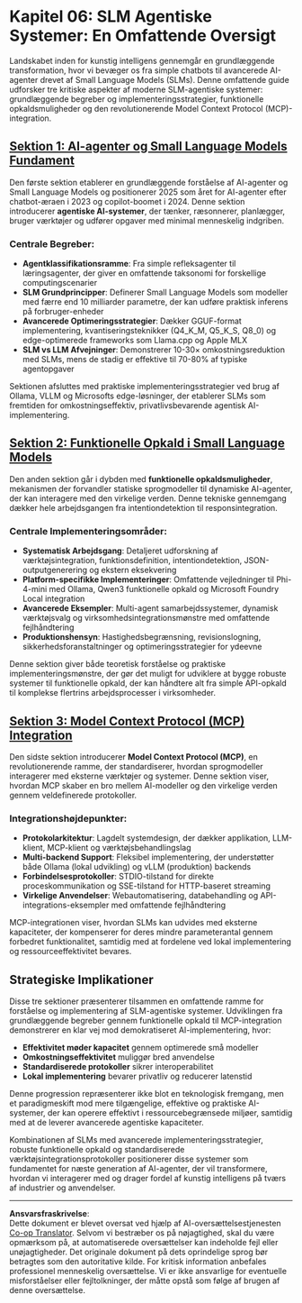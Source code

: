 <!--
CO_OP_TRANSLATOR_METADATA:
{
  "original_hash": "b17bf7f849519fac995c24ab9e2d0be8",
  "translation_date": "2025-09-18T09:55:29+00:00",
  "source_file": "Module06/README.md",
  "language_code": "da"
}
-->
# Kapitel 06: SLM Agentiske Systemer: En Omfattende Oversigt

Landskabet inden for kunstig intelligens gennemgår en grundlæggende transformation, hvor vi bevæger os fra simple chatbots til avancerede AI-agenter drevet af Small Language Models (SLMs). Denne omfattende guide udforsker tre kritiske aspekter af moderne SLM-agentiske systemer: grundlæggende begreber og implementeringsstrategier, funktionelle opkaldsmuligheder og den revolutionerende Model Context Protocol (MCP)-integration.

## [Sektion 1: AI-agenter og Small Language Models Fundament](./01.IntroduceAgent.md)

Den første sektion etablerer en grundlæggende forståelse af AI-agenter og Small Language Models og positionerer 2025 som året for AI-agenter efter chatbot-æraen i 2023 og copilot-boomet i 2024. Denne sektion introducerer **agentiske AI-systemer**, der tænker, ræsonnerer, planlægger, bruger værktøjer og udfører opgaver med minimal menneskelig indgriben.

### Centrale Begreber:
- **Agentklassifikationsramme**: Fra simple refleksagenter til læringsagenter, der giver en omfattende taksonomi for forskellige computingscenarier
- **SLM Grundprincipper**: Definerer Small Language Models som modeller med færre end 10 milliarder parametre, der kan udføre praktisk inferens på forbruger-enheder
- **Avancerede Optimeringsstrategier**: Dækker GGUF-format implementering, kvantiseringsteknikker (Q4_K_M, Q5_K_S, Q8_0) og edge-optimerede frameworks som Llama.cpp og Apple MLX
- **SLM vs LLM Afvejninger**: Demonstrerer 10-30× omkostningsreduktion med SLMs, mens de stadig er effektive til 70-80% af typiske agentopgaver

Sektionen afsluttes med praktiske implementeringsstrategier ved brug af Ollama, VLLM og Microsofts edge-løsninger, der etablerer SLMs som fremtiden for omkostningseffektiv, privatlivsbevarende agentisk AI-implementering.

## [Sektion 2: Funktionelle Opkald i Small Language Models](./02.FunctionCalling.md)

Den anden sektion går i dybden med **funktionelle opkaldsmuligheder**, mekanismen der forvandler statiske sprogmodeller til dynamiske AI-agenter, der kan interagere med den virkelige verden. Denne tekniske gennemgang dækker hele arbejdsgangen fra intentiondetektion til responsintegration.

### Centrale Implementeringsområder:
- **Systematisk Arbejdsgang**: Detaljeret udforskning af værktøjsintegration, funktionsdefinition, intentiondetektion, JSON-outputgenerering og ekstern eksekvering
- **Platform-specifikke Implementeringer**: Omfattende vejledninger til Phi-4-mini med Ollama, Qwen3 funktionelle opkald og Microsoft Foundry Local integration
- **Avancerede Eksempler**: Multi-agent samarbejdssystemer, dynamisk værktøjsvalg og virksomhedsintegrationsmønstre med omfattende fejlhåndtering
- **Produktionshensyn**: Hastighedsbegrænsning, revisionslogning, sikkerhedsforanstaltninger og optimeringsstrategier for ydeevne

Denne sektion giver både teoretisk forståelse og praktiske implementeringsmønstre, der gør det muligt for udviklere at bygge robuste systemer til funktionelle opkald, der kan håndtere alt fra simple API-opkald til komplekse flertrins arbejdsprocesser i virksomheder.

## [Sektion 3: Model Context Protocol (MCP) Integration](./03.IntroduceMCP.md)

Den sidste sektion introducerer **Model Context Protocol (MCP)**, en revolutionerende ramme, der standardiserer, hvordan sprogmodeller interagerer med eksterne værktøjer og systemer. Denne sektion viser, hvordan MCP skaber en bro mellem AI-modeller og den virkelige verden gennem veldefinerede protokoller.

### Integrationshøjdepunkter:
- **Protokolarkitektur**: Lagdelt systemdesign, der dækker applikation, LLM-klient, MCP-klient og værktøjsbehandlingslag
- **Multi-backend Support**: Fleksibel implementering, der understøtter både Ollama (lokal udvikling) og vLLM (produktion) backends
- **Forbindelsesprotokoller**: STDIO-tilstand for direkte proceskommunikation og SSE-tilstand for HTTP-baseret streaming
- **Virkelige Anvendelser**: Webautomatisering, databehandling og API-integrations-eksempler med omfattende fejlhåndtering

MCP-integrationen viser, hvordan SLMs kan udvides med eksterne kapaciteter, der kompenserer for deres mindre parameterantal gennem forbedret funktionalitet, samtidig med at fordelene ved lokal implementering og ressourceeffektivitet bevares.

## Strategiske Implikationer

Disse tre sektioner præsenterer tilsammen en omfattende ramme for forståelse og implementering af SLM-agentiske systemer. Udviklingen fra grundlæggende begreber gennem funktionelle opkald til MCP-integration demonstrerer en klar vej mod demokratiseret AI-implementering, hvor:

- **Effektivitet møder kapacitet** gennem optimerede små modeller
- **Omkostningseffektivitet** muliggør bred anvendelse
- **Standardiserede protokoller** sikrer interoperabilitet
- **Lokal implementering** bevarer privatliv og reducerer latenstid

Denne progression repræsenterer ikke blot en teknologisk fremgang, men et paradigmeskift mod mere tilgængelige, effektive og praktiske AI-systemer, der kan operere effektivt i ressourcebegrænsede miljøer, samtidig med at de leverer avancerede agentiske kapaciteter.

Kombinationen af SLMs med avancerede implementeringsstrategier, robuste funktionelle opkald og standardiserede værktøjsintegrationsprotokoller positionerer disse systemer som fundamentet for næste generation af AI-agenter, der vil transformere, hvordan vi interagerer med og drager fordel af kunstig intelligens på tværs af industrier og anvendelser.

---

**Ansvarsfraskrivelse**:  
Dette dokument er blevet oversat ved hjælp af AI-oversættelsestjenesten [Co-op Translator](https://github.com/Azure/co-op-translator). Selvom vi bestræber os på nøjagtighed, skal du være opmærksom på, at automatiserede oversættelser kan indeholde fejl eller unøjagtigheder. Det originale dokument på dets oprindelige sprog bør betragtes som den autoritative kilde. For kritisk information anbefales professionel menneskelig oversættelse. Vi er ikke ansvarlige for eventuelle misforståelser eller fejltolkninger, der måtte opstå som følge af brugen af denne oversættelse.